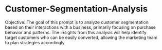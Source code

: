 # Customer-Segmentation-Analysis
Objective: The goal of this prompt is to analyze customer segmentation based on their interactions with a business, primarily focusing on purchase behavior and patterns. The insights from this analysis will help identify target customers who can be easily converted, allowing the marketing team to plan strategies accordingly.
